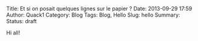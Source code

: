 Title: Et si on posait quelques lignes sur le papier ?
Date: 2013-09-29 17:59
Author: Quack1
Category: Blog
Tags: Blog, Hello
Slug: hello
Summary: 
Status: draft

Hi all!
